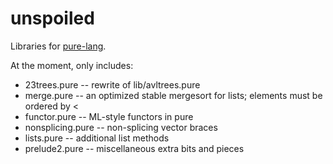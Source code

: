 unspoiled
=========

Libraries for [pure-lang](http://code.google.com/p/pure-lang/).

At the moment, only includes:

 *   23trees.pure -- rewrite of lib/avltrees.pure
 *   merge.pure -- an optimized stable mergesort for lists;
                   elements must be ordered by <
 *   functor.pure -- ML-style functors in pure
 *   nonsplicing.pure -- non-splicing vector braces
 *   lists.pure -- additional list methods
 *   prelude2.pure -- miscellaneous extra bits and pieces
